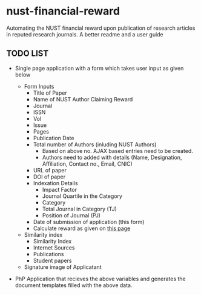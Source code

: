 # nust-financial-reward
Automating the NUST financial reward upon publication of research articles in reputed research journals.
A better readme and a user guide

## TODO LIST

* Single page application with a form which takes user input as given below
  * Form Inputs
    * Title of Paper
    * Name of NUST Author Claiming Reward
    * Journal
    * ISSN
    * Vol
    * Issue
    * Pages
    * Publication Date
    * Total number of Authors (inluding NUST Authors)
      * Based on above no. AJAX based entries need to be created.
      * Authors need to added with details (Name, Designation, Affiliation, Contact no., Email, CNIC)
    * URL of paper
    * DOI of paper
    * Indexation Details
      * Impact Factor
      * Journal Quartile in the Category  
      * Category
      * Total Journal in Category (TJ)
      * Position of Journal (PJ)
    * Date of submission of application (this form)
    * Calculate reward as given on [this page](https://khattak.info/nustfinancialreward/)
  * Similarity index
    * Similarity Index	
    * Internet Sources	
    * Publications	
    * Student papers
  * Signature image of Applicatant

* PhP Application that recieves the above variables and generates the document templates filled with the above data.
